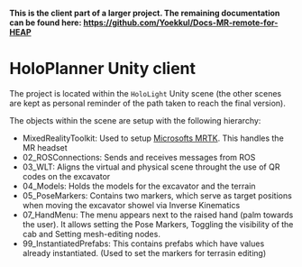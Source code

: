 **This is the client part of a larger project. The remaining documentation can be found here: https://github.com/Yoekkul/Docs-MR-remote-for-HEAP**

# HoloPlanner Unity client
The project is located within the `HoloLight` Unity scene (the other scenes are kept as personal reminder of the path taken to reach the final version).

The objects within the scene are setup with the following hierarchy:
* MixedRealityToolkit: Used to setup [Microsofts MRTK](https://docs.microsoft.com/en-us/windows/mixed-reality/mrtk-unity/mrtk2/?view=mrtkunity-2022-05). This handles the MR headset
* 02_ROSConnections: Sends and receives messages from ROS
* 03_WLT: Aligns the virtual and physical scene throught the use of QR codes on the excavator
* 04_Models: Holds the models for the excavator and the terrain
* 05_PoseMarkers: Contains two markers, which serve as target positions when moving the excavator showel via Inverse Kinematics
* 07_HandMenu: The menu appears next to the raised hand (palm towards the user). It allows setting the Pose Markers, Toggling the visibility of the cab and Setting mesh-editing nodes.
* 99_InstantiatedPrefabs: This contains prefabs which have values already instantiated. (Used to set the markers for terrasin editing)
